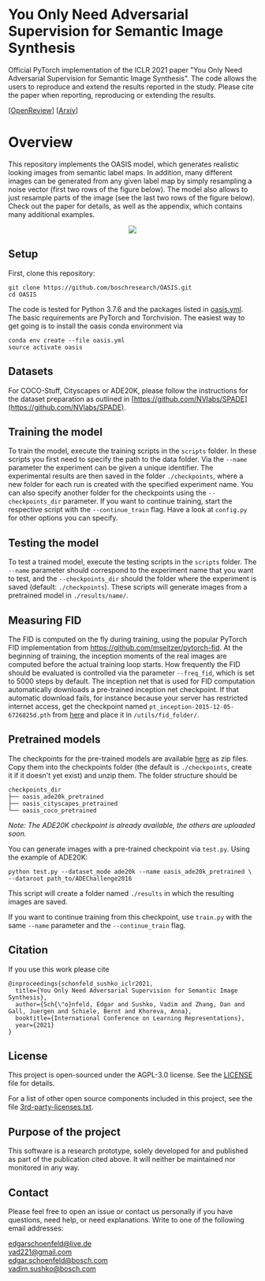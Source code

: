 # You Only Need Adversarial Supervision for Semantic Image Synthesis

Official PyTorch implementation of the ICLR 2021 paper "You Only Need Adversarial Supervision for Semantic Image Synthesis". The code allows the users to
reproduce and extend the results reported in the study. Please cite the paper when reporting, reproducing or extending the results.

[[OpenReview](https://openreview.net/forum?id=yvQKLaqNE6M)]  [[Arxiv](https://arxiv.org/abs/2012.04781)]  

# Overview

This repository implements the OASIS model, which generates realistic looking images from semantic label maps. In addition, many different images can be generated from any given label map by simply resampling a noise vector (first two rows of the figure below). The model also allows to just resample parts of the image (see the last two rows of the figure below). Check out the paper for details, as well as the appendix, which contains many additional examples.


<p align="center">
<img src="overview.png" >
</p>



## Setup
First, clone this repository:
```
git clone https://github.com/boschresearch/OASIS.git
cd OASIS
```

The code is tested for Python 3.7.6 and the packages listed in [oasis.yml](oasis.yml).
The basic requirements are PyTorch and Torchvision.
The easiest way to get going is to install the oasis conda environment via
```
conda env create --file oasis.yml
source activate oasis
```
## Datasets

For COCO-Stuff, Cityscapes or ADE20K, please follow the instructions for the dataset preparation as outlined in [https://github.com/NVlabs/SPADE](https://github.com/NVlabs/SPADE).

## Training the model

To train the model, execute the training scripts in the ```scripts``` folder. In these scripts you first need to specify the path to the data folder. Via the ```--name``` parameter the experiment can be given a unique identifier. The experimental results are then saved in the folder ```./checkpoints```, where a new folder for each run is created with the specified experiment name. You can also specify another folder for the checkpoints using the ```--checkpoints_dir``` parameter.
If you want to continue training, start the respective script with the ```--continue_train``` flag. Have a look at ```config.py``` for other options you can specify.

## Testing the model

To test a trained model, execute the testing scripts in the ```scripts``` folder. The ```--name``` parameter should correspond to the experiment name that you want to test, and the ```--checkpoints_dir``` should the folder where the experiment is saved (default: ```./checkpoints```). These scripts will generate images from a pretrained model in ```./results/name/```.

## Measuring FID

The FID is computed on the fly during training, using the popular PyTorch FID implementation from https://github.com/mseitzer/pytorch-fid. At the beginning of training, the inception moments of the real images are computed before the actual training loop starts. How frequently the FID should be evaluated is controlled via the parameter ```--freq_fid```, which is set to 5000 steps by default. The inception net that is used for FID computation automatically downloads a pre-trained inception net checkpoint. If that automatic download fails, for instance because your server has restricted internet access, get the checkpoint named ```pt_inception-2015-12-05-6726825d.pth``` from [here](https://www.dropbox.com/sh/nf6of02pyk84zjg/AAC8hnnj0T_MAiPx3tzdAyiWa?dl=0) and place it in ```/utils/fid_folder/```.

## Pretrained models

The checkpoints for the pre-trained models are available [here](https://www.dropbox.com/sh/nf6of02pyk84zjg/AAC8hnnj0T_MAiPx3tzdAyiWa?dl=0) as zip files. Copy them into the checkpoints folder (the default is ```./checkpoints```, create it if it doesn't yet exist) and unzip them. The folder structure should be  
```
checkpoints_dir
├── oasis_ade20k_pretrained                   
├── oasis_cityscapes_pretrained  
└── oasis_coco_pretrained
```
*Note: The ADE20K checkpoint is already available, the others are uploaded soon.*

You can generate images with a pre-trained checkpoint via ```test.py```. Using the example of ADE20K:
```
python test.py --dataset_mode ade20k --name oasis_ade20k_pretrained \
--dataroot path_to/ADEChallenge2016
```
This script will create a folder named ```./results``` in which the resulting images are saved.

If you want to continue training from this checkpoint, use ```train.py``` with the same ```--name``` parameter and the ```--continue_train``` flag.
## Citation
If you use this work please cite
```
@inproceedings{schonfeld_sushko_iclr2021,
  title={You Only Need Adversarial Supervision for Semantic Image Synthesis},
  author={Sch{\"o}nfeld, Edgar and Sushko, Vadim and Zhang, Dan and Gall, Juergen and Schiele, Bernt and Khoreva, Anna},
  booktitle={International Conference on Learning Representations},
  year={2021}
}   
```

## License

This project is open-sourced under the AGPL-3.0 license. See the
[LICENSE](LICENSE) file for details.

For a list of other open source components included in this project, see the
file [3rd-party-licenses.txt](3rd-party-licenses.txt).

## Purpose of the project

This software is a research prototype, solely developed for and published as
part of the publication cited above. It will neither be
maintained nor monitored in any way.

## Contact
Please feel free to open an issue or contact us personally if you have questions, need help, or need explanations.
Write to one of the following email addresses:

edgarschoenfeld@live.de  
vad221@gmail.com  
edgar.schoenfeld@bosch.com  
vadim.sushko@bosch.com  
